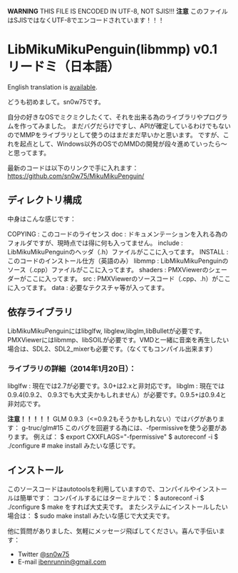 **WARNING** THIS FILE IS ENCODED IN UTF-8, NOT SJIS!!!
**注意** このファイルはSJISではなくUTF-8でエンコードされています！！！

# LibMikuMikuPenguin(libmmp) v0.1 リードミ（日本語）

English translation is [available](http://github.com/sn0w75/mikumikupenguin/blob/master/README.en.md).

どうも初めまして。sn0w75です。

自分の好きなOSでミクミクしたくて、それを出来る為のライブラリやプログラムを作ってみました。
まだバグだらけですし、APIが確定しているわけでもないのでMMPをライブラリとして使うのはまだまだ早いかと思います。
ですが、これを起点として、Windows以外のOSでのMMDの開発が段々進めていったら～と思ってます。

最新のコードは以下のリンクで手に入れます：
https://github.com/sn0w75/MikuMikuPenguin/

## ディレクトリ構成
中身はこんな感じです：

COPYING
: このコードのライセンス
doc
: ドキュメンテーションを入れる為のフォルダですが、現時点では得に何も入ってません。
include
: LibMikuMikuPenguinのヘッダ（.h）ファイルがここに入ってます。
INSTALL
: このコードのインストール仕方（英語のみ）
libmmp
: LibMikuMikuPenguinのソース（.cpp）ファイルがここに入ってます。
shaders
: PMXViewerのシェーダーがここに入ってます。
src
: PMXViewerのソースコード（.cpp、.h）がここに入ってます。
data
: 必要なテクスチャ等が入ってます。

## 依存ライブラリ
LibMikuMikuPenguinにはlibglfw, libglew,libglm,libBulletが必要です。
PMXViewerにはlibmmp、libSOILが必要です。VMDと一緒に音楽を再生したい場合は、SDL2、SDL2_mixerも必要です。（なくてもコンパイル出来ます）

### ライブラリの詳細（2014年1月20日）：

libglfw
: 現在では2.7が必要です。3.0+は2.xと非対応です。
libglm
: 現在では0.9.4(0.9.2、 0.9.3でも大丈夫かもしれません）が必要です。0.9.5+は0.9.4と非対応です。

**注意！！！！！**
GLM 0.9.3（<=0.9.2もそうかもしれない）ではバグがあります： g-truc/glm#15
このバグを回避する為には、-fpermissiveを使う必要があります。
例えば：
    $ export CXXFLAGS="-fpermissive"
    $ autoreconf -i
    $ ./configure
    # make install
みたいな感じです。

## インストール
このソースコードはautotoolsを利用していますので、コンパイルやインストールは簡単です：
コンパイルするにはターミナルで：
    $ autoreconf -i
    $ ./configure
    $ make
をすれば大丈夫です。
またシステムにインストールしたい場合は：
    $ sudo make install
みたいな感じで大丈夫です。

他に質問がありました、気軽にメッセージ飛ばしてください。喜んで手伝います：
* Twitter [@sn0w75](http://twitter.com/sn0w75)
* E-mail <ibenrunnin@gmail.com>

